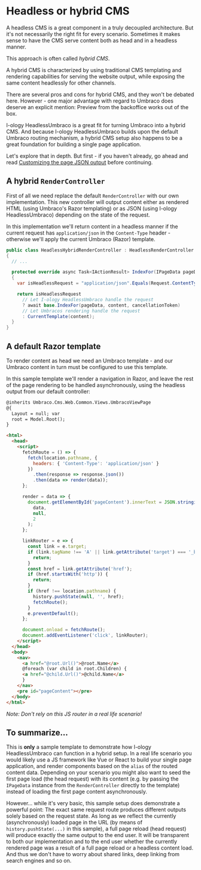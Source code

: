 # Headless or hybrid CMS

A headless CMS is a great component in a truly decoupled architecture. But it's not necessarily the right fit for every scenario. Sometimes it makes sense to have the CMS serve content both as head and in a headless manner.

This approach is often called _hybrid CMS_.

A hybrid CMS is characterized by using traditional CMS templating and rendering capabilities for serving the website output, while exposing the same content headlessly for other channels.

There are several pros and cons for hybrid CMS, and they won't be debated here. However - one major advantage with regard to Umbraco does deserve an explicit mention: Preview from the backoffice works out of the box.

I-ology HeadlessUmbraco is a great fit for turning Umbraco into a hybrid CMS. And because I-ology HeadlessUmbraco builds upon the default Umbraco routing mechanism, a hybrid CMS setup also happens to be a great foundation for building a single page application.

Let's explore that in depth. But first - if you haven't already, go ahead and read [Customizing the page JSON output](customizing-the-page-json-output.md) before continuing.

## A hybrid `RenderController`

First of all we need replace the default `RenderController` with our own implementation. This new controller will output content either as rendered HTML (using Umbraco's Razor templating) or as JSON (using I-ology HeadlessUmbraco) depending on the state of the request.

In this implementation we'll return content in a headless manner if the current request has `application/json` in the `Content-Type` header - otherwise we'll apply the current Umbraco (Razor) template.

```csharp
public class HeadlessHybridRenderController : HeadlessRenderController
{
  // ...

  protected override async Task<IActionResult> IndexFor(IPageData pageData, IPublishedContent content, CancellationToken cancellationToken)
  {
    var isHeadlessRequest = "application/json".Equals(Request.ContentType, StringComparison.OrdinalIgnoreCase);

    return isHeadlessRequest
      // Let I-ology HeadlessUmbraco handle the request
      ? await base.IndexFor(pageData, content, cancellationToken)
      // Let Umbracos rendering handle the request
      : CurrentTemplate(content);
  }
}
```

## A default Razor template

To render content as head we need an Umbraco template - and our Umbraco content in turn must be configured to use this template.

In this sample template we'll render a navigation in Razor, and leave the rest of the page rendering to be handled asynchronously, using the headless output from our default controller:

```html
@inherits Umbraco.Cms.Web.Common.Views.UmbracoViewPage
@{
  Layout = null; var
  root = Model.Root();
}

<html>
  <head>
    <script>
      fetchRoute = () => {
        fetch(location.pathname, {
          headers: { 'Content-Type': 'application/json' }
        })
          .then(response => response.json())
          .then(data => render(data));
      };

      render = data => {
        document.getElementById('pageContent').innerText = JSON.stringify(
          data,
          null,
          2
        );
      };

      linkRouter = e => {
        const link = e.target;
        if (link.tagName !== 'A' || link.getAttribute('target') === '_blank') {
          return;
        }
        const href = link.getAttribute('href');
        if (href.startsWith('http')) {
          return;
        }
        if (href !== location.pathname) {
          history.pushState(null, '', href);
          fetchRoute();
        }
        e.preventDefault();
      };

      document.onload = fetchRoute();
      document.addEventListener('click', linkRouter);
    </script>
  </head>
  <body>
    <nav>
      <a href="@root.Url()">@root.Name</a>
      @foreach (var child in root.Children) {
      <a href="@child.Url()">@child.Name</a>
      }
    </nav>
    <pre id="pageContent"></pre>
  </body>
</html>
```

_Note: Don't rely on this JS router in a real life scenario!_

## To summarize...

This is **only** a sample template to demonstrate how I-ology HeadlessUmbraco can function in a hybrid setup. In a real life scenario you would likely use a JS framework like Vue or React to build your single page application, and render components based on the `alias` of the routed content data. Depending on your scenario you might also want to seed the first page load (the head request) with its content (e.g. by passing the `IPageData` instance from the `RenderController` directly to the template) instead of loading the first page content asynchronously.

However... while it's very basic, this sample setup does demonstrate a powerful point: The exact same request route produces different outputs solely based on the request state. As long as we reflect the currently (asynchronously) loaded page in the URL (by means of `history.pushState(...)` in this sample), a full page reload (head request) will produce exactly the same output to the end user. It will be transparent to both our implementation and to the end user whether the currently rendered page was a result of a full page reload or a headless content load. And thus we don't have to worry about shared links, deep linking from search engines and so on.
